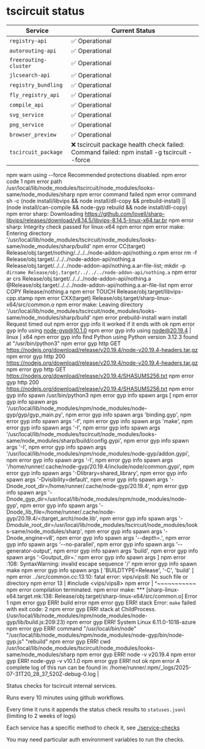 # tscircuit status

<!-- START_STATUS_TABLE -->

| Service               | Current Status |
| --------------------- | -------------- |
| `registry-api` | ✅ Operational |
| `autorouting-api` | ✅ Operational |
| `freerouting-cluster` | ✅ Operational |
| `jlcsearch-api` | ✅ Operational |
| `registry_bundling` | ✅ Operational |
| `fly_registry_api` | ✅ Operational |
| `compile_api` | ✅ Operational |
| `svg_service` | ✅ Operational |
| `png_service` | ✅ Operational |
| `browser_preview` | ✅ Operational |
| `tscircuit_package` | ❌ tscircuit package health check failed: Command failed: npm install -g tscircuit --force
npm warn using --force Recommended protections disabled.
npm error code 1
npm error path /usr/local/lib/node_modules/tscircuit/node_modules/looks-same/node_modules/sharp
npm error command failed
npm error command sh -c (node install/libvips && node install/dll-copy && prebuild-install) || (node install/can-compile && node-gyp rebuild && node install/dll-copy)
npm error sharp: Downloading https://github.com/lovell/sharp-libvips/releases/download/v8.14.5/libvips-8.14.5-linux-x64.tar.br
npm error sharp: Integrity check passed for linux-x64
npm error
npm error make: Entering directory '/usr/local/lib/node_modules/tscircuit/node_modules/looks-same/node_modules/sharp/build'
npm error   CC(target) Release/obj.target/nothing/../../../node-addon-api/nothing.o
npm error rm -f Release/obj.target/../../../node-addon-api/nothing.a Release/obj.target/../../../node-addon-api/nothing.a.ar-file-list; mkdir -p `dirname Release/obj.target/../../../node-addon-api/nothing.a`
npm error ar crs Release/obj.target/../../../node-addon-api/nothing.a @Release/obj.target/../../../node-addon-api/nothing.a.ar-file-list
npm error   COPY Release/nothing.a
npm error   TOUCH Release/obj.target/libvips-cpp.stamp
npm error   CXX(target) Release/obj.target/sharp-linux-x64/src/common.o
npm error make: Leaving directory '/usr/local/lib/node_modules/tscircuit/node_modules/looks-same/node_modules/sharp/build'
npm error prebuild-install warn install Request timed out
npm error gyp info it worked if it ends with ok
npm error gyp info using node-gyp@10.1.0
npm error gyp info using node@20.19.4 | linux | x64
npm error gyp info find Python using Python version 3.12.3 found at "/usr/bin/python3"
npm error gyp http GET https://nodejs.org/download/release/v20.19.4/node-v20.19.4-headers.tar.gz
npm error gyp http 200 https://nodejs.org/download/release/v20.19.4/node-v20.19.4-headers.tar.gz
npm error gyp http GET https://nodejs.org/download/release/v20.19.4/SHASUMS256.txt
npm error gyp http 200 https://nodejs.org/download/release/v20.19.4/SHASUMS256.txt
npm error gyp info spawn /usr/bin/python3
npm error gyp info spawn args [
npm error gyp info spawn args '/usr/local/lib/node_modules/npm/node_modules/node-gyp/gyp/gyp_main.py',
npm error gyp info spawn args 'binding.gyp',
npm error gyp info spawn args '-f',
npm error gyp info spawn args 'make',
npm error gyp info spawn args '-I',
npm error gyp info spawn args '/usr/local/lib/node_modules/tscircuit/node_modules/looks-same/node_modules/sharp/build/config.gypi',
npm error gyp info spawn args '-I',
npm error gyp info spawn args '/usr/local/lib/node_modules/npm/node_modules/node-gyp/addon.gypi',
npm error gyp info spawn args '-I',
npm error gyp info spawn args '/home/runner/.cache/node-gyp/20.19.4/include/node/common.gypi',
npm error gyp info spawn args '-Dlibrary=shared_library',
npm error gyp info spawn args '-Dvisibility=default',
npm error gyp info spawn args '-Dnode_root_dir=/home/runner/.cache/node-gyp/20.19.4',
npm error gyp info spawn args '-Dnode_gyp_dir=/usr/local/lib/node_modules/npm/node_modules/node-gyp',
npm error gyp info spawn args '-Dnode_lib_file=/home/runner/.cache/node-gyp/20.19.4/<(target_arch)/node.lib',
npm error gyp info spawn args '-Dmodule_root_dir=/usr/local/lib/node_modules/tscircuit/node_modules/looks-same/node_modules/sharp',
npm error gyp info spawn args '-Dnode_engine=v8',
npm error gyp info spawn args '--depth=.',
npm error gyp info spawn args '--no-parallel',
npm error gyp info spawn args '--generator-output',
npm error gyp info spawn args 'build',
npm error gyp info spawn args '-Goutput_dir=.'
npm error gyp info spawn args ]
npm error <string>:108: SyntaxWarning: invalid escape sequence '\/'
npm error gyp info spawn make
npm error gyp info spawn args [ 'BUILDTYPE=Release', '-C', 'build' ]
npm error ../src/common.cc:13:10: fatal error: vips/vips8: No such file or directory
npm error    13 | #include <vips/vips8>
npm error       |          ^~~~~~~~~~~~
npm error compilation terminated.
npm error make: *** [sharp-linux-x64.target.mk:138: Release/obj.target/sharp-linux-x64/src/common.o] Error 1
npm error gyp ERR! build error 
npm error gyp ERR! stack Error: `make` failed with exit code: 2
npm error gyp ERR! stack at ChildProcess.<anonymous> (/usr/local/lib/node_modules/npm/node_modules/node-gyp/lib/build.js:209:23)
npm error gyp ERR! System Linux 6.11.0-1018-azure
npm error gyp ERR! command "/usr/local/bin/node" "/usr/local/lib/node_modules/npm/node_modules/node-gyp/bin/node-gyp.js" "rebuild"
npm error gyp ERR! cwd /usr/local/lib/node_modules/tscircuit/node_modules/looks-same/node_modules/sharp
npm error gyp ERR! node -v v20.19.4
npm error gyp ERR! node-gyp -v v10.1.0
npm error gyp ERR! not ok
npm error A complete log of this run can be found in: /home/runner/.npm/_logs/2025-07-31T20_28_37_520Z-debug-0.log
 |

<!-- END_STATUS_TABLE -->

Status checks for tscircuit internal services.

Runs every 10 minutes using github workflows.

Every time it runs it appends the status check results to `statuses.jsonl` (limiting to
2 weeks of logs)

Each service has a specific method to check it, see [./service-checks](./service-checks)

You may need particular auth environment variables to run the checks.
